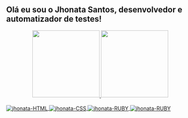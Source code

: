 ## Olá eu sou o Jhonata Santos, desenvolvedor e automatizador de testes!

<div align="center">
  <a href="https://github.com/jhonata-santos">
  <img height="180em" src="https://github-readme-stats.vercel.app/api?username=jhonata-santos&show_icons=true&theme=react&include_all_commits=true&count_private=true"/>
  <img height="180em" src="https://github-readme-stats.vercel.app/api/top-langs/?username=jhonata-santos&layout=compact&langs_count=7&theme=react"/>
</div>
<div style="display: inline_block"><br>
  <img align="center" alt="jhonata-HTML"src="https://img.shields.io/badge/HTML-239120?style=for-the-badge&logo=html5&logoColor=white">
  <img align="center" alt="jhonata-CSS" src="https://img.shields.io/badge/CSS-239120?&style=for-the-badge&logo=css3&logoColor=white">
  <img align="center" alt="jhonata-RUBY" src="https://img.shields.io/badge/Ruby-CC342D?style=for-the-badge&logo=ruby&logoColor=white">
  <img align="center" alt="jhonata-RUBY" src="https://img.shields.io/badge/Ruby_on_Rails-CC0000?style=for-the-badge&logo=ruby-on-rails&logoColor=white">
</div>
